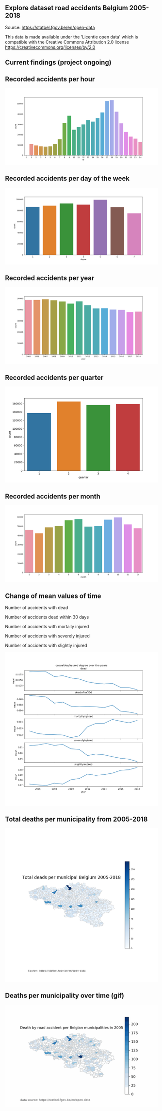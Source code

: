 ## Explore dataset road accidents Belgium 2005-2018

Source: https://statbel.fgov.be/en/open-data

This data is made available under the 'Licentie open data' which is compatible with the Creative Commons Attribution 2.0 license https://creativecommons.org/licenses/by/2.0

## Current findings (project ongoing)

## Recorded accidents per hour
<p align="center">
  <img src="Plots/recorded_accidents_per_hr.png">
</p>

## Recorded accidents per day of the week
<p align="center">
  <img src="Plots/recorded_accidents_per_dayow.png">
</p>

## Recorded accidents per year
<p align="center">
  <img src="Plots/recorded_accidents_per_year.png">
</p>

## Recorded accidents per quarter
<p align="center">
  <img src="Plots/recorded_accidents_per_quarter.png">
</p>

## Recorded accidents per month
<p align="center">
  <img src="Plots/recorded_accidents_per_month.png">
</p>

## Change of mean values of time

Number of accidents with dead

Number of accidents dead within 30 days

Number of accidents with mortally injured

Number of accidents with severely injured

Number of accidents with slightly injured

<p align="center">
  <img src="Plots/mean_accidents_mort_inj_over_time.png">
</p>

## Total deaths per municipality from 2005-2018
<p align="center">
  <img src="Plots/BE_mun.png">
</p>

## Deaths per municipality over time (gif)
<p align="center">
  <img src="Plots/gif/accidents_over_time.gif">
</p>














